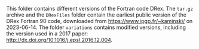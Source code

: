 This folder contains different versions of the Fortran code DRex. The `tar.gz`
archive and the `DRexFiles` folder contain the earliest public version of the
DRex Fortran 90 code, downloaded from https://www.ipgp.fr/~kaminski/ on
2023-06-14. The folder `variations` contains modified versions, including the
version used in a 2017 paper: <http://dx.doi.org/10.1016/j.epsl.2016.12.004>.

